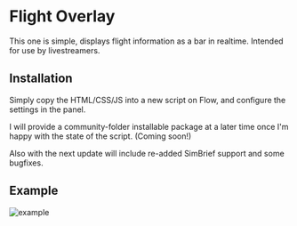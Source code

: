 # Flight Overlay

This one is simple, displays flight information as a bar in realtime.
Intended for use by livestreamers.

## Installation

Simply copy the HTML/CSS/JS into a new script on Flow, and configure the settings in the panel.

I will provide a community-folder installable package at a later time once I'm happy
with the state of the script. (Coming soon!)

Also with the next update will include re-added SimBrief support and some bugfixes.

## Example

![example](https://uploads.wolfie.space/images/FlightSimulator_1676447874)

